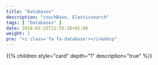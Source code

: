 ```yaml
---
title: "Databases"
description: "couchBase, Elasticsearch"
tags: [ "Databases" ]
date: 2018-03-25T21:55:26+02:00
weight: 1
pre: "<i class='fa fa-database'></i>&nbsp"
---
```

{{% children style="card" depth="1"  description="true" %}}
